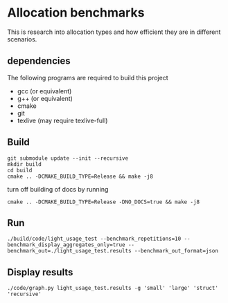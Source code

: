# Allocation benchmarks
This is research into allocation types and how efficient they are in different scenarios.

## dependencies
The following programs are required to build this project

- gcc (or equivalent)
- g++ (or equivalent)
- cmake
- git
- texlive (may require texlive-full)


## Build
```
git submodule update --init --recursive
mkdir build
cd build
cmake .. -DCMAKE_BUILD_TYPE=Release && make -j8
```
turn off building of docs by running
```
cmake .. -DCMAKE_BUILD_TYPE=Release -DNO_DOCS=true && make -j8
```

## Run
```
./build/code/light_usage_test --benchmark_repetitions=10 --benchmark_display_aggregates_only=true --benchmark_out=./light_usage_test.results --benchmark_out_format=json
```

## Display results
```
./code/graph.py light_usage_test.results -g 'small' 'large' 'struct' 'recursive'
```